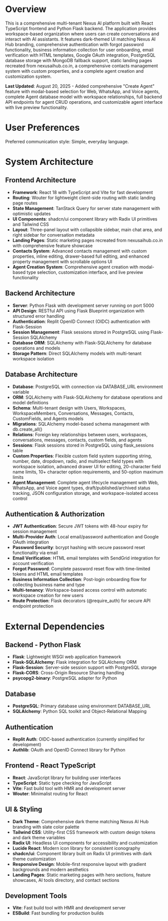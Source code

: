 # Overview

This is a comprehensive multi-tenant Nexus AI platform built with React TypeScript frontend and Python Flask backend. The application provides workspace-based organization where users can create conversations and interact with AI assistants. It features dark-themed UI matching Nexus AI Hub branding, comprehensive authentication with forgot password functionality, business information collection for user onboarding, email verification with HTML templates, Google OAuth integration, PostgreSQL database storage with MongoDB fallback support, static landing pages recreated from nexusaihub.co.in, a comprehensive contacts management system with custom properties, and a complete agent creation and customization system.

**Last Updated**: August 20, 2025 - Added comprehensive "Create Agent" feature with modal-based selection for Web, WhatsApp, and Voice agents, complete Agent database model with workspace relationships, full backend API endpoints for agent CRUD operations, and customizable agent interface with live preview functionality.

# User Preferences

Preferred communication style: Simple, everyday language.

# System Architecture

## Frontend Architecture
- **Framework**: React 18 with TypeScript and Vite for fast development
- **Routing**: Wouter for lightweight client-side routing with static landing page routes
- **State Management**: TanStack Query for server state management with optimistic updates
- **UI Components**: shadcn/ui component library with Radix UI primitives and Tailwind CSS
- **Layout**: Three-panel layout with collapsible sidebar, main chat area, and right sidebar for conversation metadata
- **Landing Pages**: Static marketing pages recreated from nexusaihub.co.in with comprehensive feature showcase
- **Contacts System**: Advanced contacts management with custom properties, inline editing, drawer-based full editing, and enhanced property management with scrollable options UI
- **Agent Creation System**: Comprehensive agent creation with modal-based type selection, customization interface, and live preview functionality

## Backend Architecture
- **Server**: Python Flask with development server running on port 5000
- **API Design**: RESTful API using Flask Blueprint organization with structured error handling
- **Authentication**: Replit OpenID Connect (OIDC) authentication with Flask-Session
- **Session Management**: Flask sessions stored in PostgreSQL using Flask-Session SQLAlchemy
- **Database ORM**: SQLAlchemy with Flask-SQLAlchemy for database operations and models
- **Storage Pattern**: Direct SQLAlchemy models with multi-tenant workspace isolation

## Database Architecture
- **Database**: PostgreSQL with connection via DATABASE_URL environment variable
- **ORM**: SQLAlchemy with Flask-SQLAlchemy for database operations and model definitions
- **Schema**: Multi-tenant design with Users, Workspaces, WorkspaceMembers, Conversations, Messages, Contacts, CustomFields, and Agents models
- **Migrations**: SQLAlchemy model-based schema management with db.create_all()
- **Relations**: Foreign key relationships between users, workspaces, conversations, messages, contacts, custom fields, and agents
- **Sessions**: Flask sessions stored in PostgreSQL using flask_sessions table
- **Custom Properties**: Flexible custom field system supporting string, number, date, dropdown, radio, and multiselect field types with workspace isolation, advanced drawer UI for editing, 20-character field name limits, 10+ character option requirements, and 50-option maximum limits
- **Agent Management**: Complete agent lifecycle management with Web, WhatsApp, and Voice agent types, draft/published/archived status tracking, JSON configuration storage, and workspace-isolated access control

## Authentication & Authorization
- **JWT Authentication**: Secure JWT tokens with 48-hour expiry for session management
- **Multi-Provider Auth**: Local email/password authentication and Google OAuth integration
- **Password Security**: bcrypt hashing with secure password reset functionality via email
- **Email Verification**: HTML email templates with SendGrid integration for account verification
- **Forgot Password**: Complete password reset flow with time-limited tokens and HTML email templates
- **Business Information Collection**: Post-login onboarding flow for collecting business name and type
- **Multi-tenancy**: Workspace-based access control with automatic workspace creation for new users
- **Route Protection**: Flask decorators (@require_auth) for secure API endpoint protection

# External Dependencies

## Backend - Python Flask
- **Flask**: Lightweight WSGI web application framework
- **Flask-SQLAlchemy**: Flask integration for SQLAlchemy ORM
- **Flask-Session**: Server-side session support with PostgreSQL storage
- **Flask-CORS**: Cross-Origin Resource Sharing handling
- **psycopg2-binary**: PostgreSQL adapter for Python

## Database
- **PostgreSQL**: Primary database using environment DATABASE_URL
- **SQLAlchemy**: Python SQL toolkit and Object-Relational Mapping

## Authentication
- **Replit Auth**: OIDC-based authentication (currently simplified for development)
- **Authlib**: OAuth and OpenID Connect library for Python

## Frontend - React TypeScript
- **React**: JavaScript library for building user interfaces
- **TypeScript**: Static type checking for JavaScript
- **Vite**: Fast build tool with HMR and development server
- **Wouter**: Minimalist routing for React

## UI & Styling
- **Dark Theme**: Comprehensive dark theme matching Nexus AI Hub branding with slate color palette
- **Tailwind CSS**: Utility-first CSS framework with custom design tokens and dark theme variables
- **Radix UI**: Headless UI components for accessibility and customization
- **Lucide React**: Modern icon library for consistent iconography
- **shadcn/ui**: Component library built on Radix UI primitives with dark theme customization
- **Responsive Design**: Mobile-first responsive layout with gradient backgrounds and modern aesthetics
- **Landing Pages**: Static marketing pages with hero sections, feature showcases, AI tools directory, and contact sections

## Development Tools
- **Vite**: Fast build tool with HMR and development server
- **ESBuild**: Fast bundling for production builds